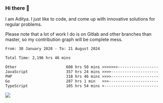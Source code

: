 ### Hi there 👋

I am Aditya. I just like to code, and come up with innovative solutions for regular problems.

Please note that a lot of work I do is on Gitlab and other branches than master, so my contribution graph will be complete mess.

<!--START_SECTION:waka-->

```txt
From: 30 January 2020 - To: 21 August 2024

Total Time: 2,196 hrs 46 mins

Other                      608 hrs 50 mins >>>>>>>------------------   27.72 %
JavaScript                 357 hrs 24 mins >>>>---------------------   16.27 %
PHP                        318 hrs 46 mins >>>>---------------------   14.51 %
Go                         287 hrs 1 min   >>>----------------------   13.07 %
TypeScript                 105 hrs 54 mins >------------------------   04.82 %
```

<!--END_SECTION:waka-->

![](https://komarev.com/ghpvc/?username=BrainBuzzer)
